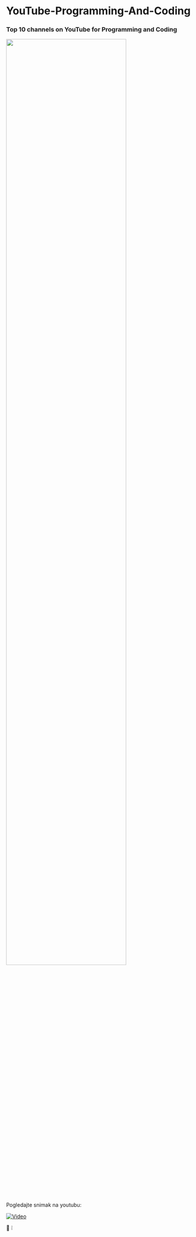 # YouTube-Programming-And-Coding

### Top 10 channels on YouTube for Programming and Coding

<img src="http://i.imgur.com/DxYKpoo.png"  width="80%"></img>


Pogledajte snimak na youtubu:

[![Video](http://img.youtube.com/vi/Q0IXMoXDa74/0.jpg)](http://www.youtube.com/watch?v=Q0IXMoXDa74)



:blue_heart: :grey_exclamation:
